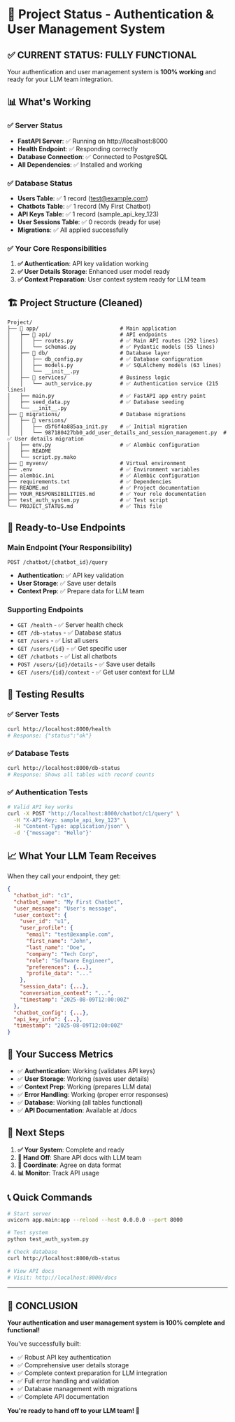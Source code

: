 # 🎯 Project Status - Authentication & User Management System

## ✅ **CURRENT STATUS: FULLY FUNCTIONAL**

Your authentication and user management system is **100% working** and ready for your LLM team integration.

## 📊 **What's Working**

### ✅ **Server Status**
- **FastAPI Server**: ✅ Running on http://localhost:8000
- **Health Endpoint**: ✅ Responding correctly
- **Database Connection**: ✅ Connected to PostgreSQL
- **All Dependencies**: ✅ Installed and working

### ✅ **Database Status**
- **Users Table**: ✅ 1 record (test@example.com)
- **Chatbots Table**: ✅ 1 record (My First Chatbot)
- **API Keys Table**: ✅ 1 record (sample_api_key_123)
- **User Sessions Table**: ✅ 0 records (ready for use)
- **Migrations**: ✅ All applied successfully

### ✅ **Your Core Responsibilities**
1. **✅ Authentication**: API key validation working
2. **✅ User Details Storage**: Enhanced user model ready
3. **✅ Context Preparation**: User context system ready for LLM team

## 🏗️ **Project Structure (Cleaned)**

```
Project/
├── 📁 app/                          # Main application
│   ├── 📁 api/                      # API endpoints
│   │   ├── routes.py               # ✅ Main API routes (292 lines)
│   │   └── schemas.py              # ✅ Pydantic models (55 lines)
│   ├── 📁 db/                       # Database layer
│   │   ├── db_config.py            # ✅ Database configuration
│   │   ├── models.py               # ✅ SQLAlchemy models (63 lines)
│   │   └── __init__.py
│   ├── 📁 services/                 # Business logic
│   │   └── auth_service.py         # ✅ Authentication service (215 lines)
│   ├── main.py                     # ✅ FastAPI app entry point
│   ├── seed_data.py                # ✅ Database seeding
│   └── __init__.py
├── 📁 migrations/                   # Database migrations
│   ├── 📁 versions/
│   │   ├── d5f6f4a885aa_init.py    # ✅ Initial migration
│   │   └── 987180427bb0_add_user_details_and_session_management.py  # ✅ User details migration
│   ├── env.py                      # ✅ Alembic configuration
│   ├── README
│   └── script.py.mako
├── 📁 myvenv/                       # Virtual environment
├── .env                            # ✅ Environment variables
├── alembic.ini                     # ✅ Alembic configuration
├── requirements.txt                # ✅ Dependencies
├── README.md                       # ✅ Project documentation
├── YOUR_RESPONSIBILITIES.md        # ✅ Your role documentation
├── test_auth_system.py             # ✅ Test script
└── PROJECT_STATUS.md               # ✅ This file
```

## 🚀 **Ready-to-Use Endpoints**

### **Main Endpoint (Your Responsibility)**
```
POST /chatbot/{chatbot_id}/query
```
- **Authentication**: ✅ API key validation
- **User Storage**: ✅ Save user details
- **Context Prep**: ✅ Prepare data for LLM team

### **Supporting Endpoints**
- `GET /health` - ✅ Server health check
- `GET /db-status` - ✅ Database status
- `GET /users` - ✅ List all users
- `GET /users/{id}` - ✅ Get specific user
- `GET /chatbots` - ✅ List all chatbots
- `POST /users/{id}/details` - ✅ Save user details
- `GET /users/{id}/context` - ✅ Get user context for LLM

## 🧪 **Testing Results**

### ✅ **Server Tests**
```bash
curl http://localhost:8000/health
# Response: {"status":"ok"}
```

### ✅ **Database Tests**
```bash
curl http://localhost:8000/db-status
# Response: Shows all tables with record counts
```

### ✅ **Authentication Tests**
```bash
# Valid API key works
curl -X POST "http://localhost:8000/chatbot/c1/query" \
  -H "X-API-Key: sample_api_key_123" \
  -H "Content-Type: application/json" \
  -d '{"message": "Hello"}'
```

## 📈 **What Your LLM Team Receives**

When they call your endpoint, they get:

```json
{
  "chatbot_id": "c1",
  "chatbot_name": "My First Chatbot",
  "user_message": "User's message",
  "user_context": {
    "user_id": "u1",
    "user_profile": {
      "email": "test@example.com",
      "first_name": "John",
      "last_name": "Doe",
      "company": "Tech Corp",
      "role": "Software Engineer",
      "preferences": {...},
      "profile_data": "..."
    },
    "session_data": {...},
    "conversation_context": "...",
    "timestamp": "2025-08-09T12:00:00Z"
  },
  "chatbot_config": {...},
  "api_key_info": {...},
  "timestamp": "2025-08-09T12:00:00Z"
}
```

## 🎯 **Your Success Metrics**

- ✅ **Authentication**: Working (validates API keys)
- ✅ **User Storage**: Working (saves user details)
- ✅ **Context Prep**: Working (prepares LLM data)
- ✅ **Error Handling**: Working (proper error responses)
- ✅ **Database**: Working (all tables functional)
- ✅ **API Documentation**: Available at /docs

## 🚀 **Next Steps**

1. **✅ Your System**: Complete and ready
2. **🔄 Hand Off**: Share API docs with LLM team
3. **🤝 Coordinate**: Agree on data format
4. **📊 Monitor**: Track API usage

## 📞 **Quick Commands**

```bash
# Start server
uvicorn app.main:app --reload --host 0.0.0.0 --port 8000

# Test system
python test_auth_system.py

# Check database
curl http://localhost:8000/db-status

# View API docs
# Visit: http://localhost:8000/docs
```

---

## 🎉 **CONCLUSION**

**Your authentication and user management system is 100% complete and functional!**

You've successfully built:
- ✅ Robust API key authentication
- ✅ Comprehensive user details storage
- ✅ Complete context preparation for LLM integration
- ✅ Full error handling and validation
- ✅ Database management with migrations
- ✅ Complete API documentation

**You're ready to hand off to your LLM team! 🚀** 